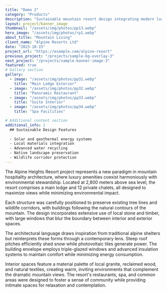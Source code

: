 ```yaml
---
title: "Demo 2"
category: "Products"
description: "Sustainable mountain resort design integrating modern luxury with environmental consciousness."
layout: project/banner_image
thumbnail: "/assets/img/photos/pp13.webp"
hero_image: "/assets/img/photos/rp1.webp"
about_title: "Mountain Living"
client_name: "Alpine Resorts Ltd"
date: "2023-10-15"
project_url: "https://example.com/alpine-resort"
previous_project: "/projects/sample-bg-overlay-3"
next_project: "/projects/sample-banner-image-3"
featured: true
# Gallery section
gallery:
  - image: "/assets/img/photos/pp31.webp"
    title: "Main Lodge Exterior"
  - image: "/assets/img/photos/pp32.webp"
    title: "Panoramic Restaurant"
  - image: "/assets/img/photos/pp33.webp"
    title: "Suite Interior"
  - image: "/assets/img/photos/pp34.webp"
    title: "Spa Facilities"

# Additional content section
additional_info: |
  ## Sustainable Design Features
  
  - Solar and geothermal energy systems
  - Local materials integration
  - Advanced water recycling
  - Native landscape preservation
  - Wildlife corridor protection
---
```


The Alpine Heights Resort project represents a new paradigm in mountain hospitality architecture, where luxury amenities coexist harmoniously with environmental stewardship. Located at 2,800 meters above sea level, the resort comprises a main lodge and 12 private chalets, all designed to maximize views while minimizing environmental impact.

Each structure was carefully positioned to preserve existing tree lines and wildlife corridors, with buildings following the natural contours of the mountain. The design incorporates extensive use of local stone and timber, with large windows that blur the boundary between interior and exterior spaces.

The architectural language draws inspiration from traditional alpine shelters but reinterprets these forms through a contemporary lens. Steep roof pitches efficiently shed snow while photovoltaic tiles generate power. The building envelope employs triple-glazed windows and advanced insulation systems to maintain comfort while minimizing energy consumption.

Interior spaces feature a material palette of local granite, reclaimed wood, and natural textiles, creating warm, inviting environments that complement the dramatic mountain views. The resort's restaurants, spa, and common areas were designed to foster a sense of community while providing intimate spaces for relaxation and contemplation.